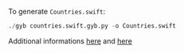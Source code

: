 To generate `Countries.swift`:  

```python
./gyb countries.swift.gyb.py -o Countries.swift
```

Additional informations [here](https://github.com/jph00/gyb) and [here](https://nshipster.com/swift-gyb/)